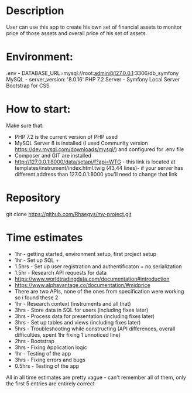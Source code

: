 # Description
User can use this app to create his own set of financial assets to monitor price of those assets and overall price of his set of assets.

# Environment:

.env - DATABASE_URL=mysql://root:admin@127.0.0.1:3306/db_symfony
MySQL - server_version: '8.0.16'
PHP 7.2
Server - Symfony Local Server
Bootstrap for CSS

# How to start:
Make sure that:
* PHP 7.2 is the current version of PHP used
* MySQL Server 8 is installed (I used Community version https://dev.mysql.com/downloads/mysql/) and configured for .env file
* Composer and GIT are installed
* http://127.0.0.1:8000/data/setapi/f?api=WTG - this link is located at templates/instrument/index.html.twig (43,44 lines)- if your server has different address than 127.0.0.1:8000 you'll need to change that link 

# Repository
git clone https://github.com/Rhaegys/my-project.git

# Time estimates

* 1hr - getting started, environment setup, first project setup
* 1hr - Set up SQL +
* 1.5hrs - Set up user registration and authentificaton + no serialization
* 1.5hr - Research API requests for data
* https://www.worldtradingdata.com/documentation#introduction
* https://www.alphavantage.co/documentation/#midprice
* There are two APIs, none of the ones from specification were working so i found these 2
* 1hr - Research context (instruments and all that)
* 3hrs - Store data in SQL for users (including fixes later)
* 3hrs - Process data for presentation (including fixes later)
* 3hrs - Set up tables and views (including fixes later)
* 5hrs - Troubleshooting while constructing (API differences, overall difficulties, spent 1hr fixing 1 unnoticed line)
* 2hrs - Bootstrap 
* 3hrs - Fixing Application logic
* 1hr - Testing of the app
* 3hrs - Fixing errors and bugs
* 0.5hrs - Testing of the app

All in all time estimates are pretty vague - can't remember all of them, only the first 5 entries are entirely correct

